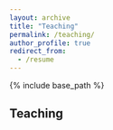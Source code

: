 ```yaml
---
layout: archive
title: "Teaching"
permalink: /teaching/
author_profile: true
redirect_from:
  - /resume
---
```


{% include base_path %}

## Teaching

